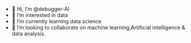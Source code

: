 - 👋 Hi, I’m @debugger-AI
- 👀 I’m interested in data  
- 🌱 I’m currently learning data science
- 💞️ I’m looking to collaborate on machine learning,Artificial intelligence & data analysis.

<!---
debugger-AI/debugger-AI is a ✨ special ✨ repository because its `README.md` (this file) appears on your GitHub profile.
You can click the Preview link to take a look at your changes.
--->
